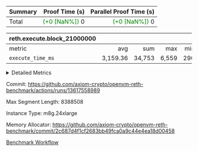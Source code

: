 | Summary | Proof Time (s) | Parallel Proof Time (s) |
|:---|---:|---:|
| Total | <span style='color: green'>(+0 [NaN%])</span> 0 | <span style='color: green'>(+0 [NaN%])</span> 0 |


| reth.execute.block_21000000 |||||
|:---|---:|---:|---:|---:|
|metric|avg|sum|max|min|
| `execute_time_ms     ` |  3,159.36 |  34,753 |  6,559 |  290 |



<details>
<summary>Detailed Metrics</summary>

| group | block_number | segment | execute_time_ms |
| --- | --- | --- | --- |
| reth.execute.block_21000000 | 21000000 | 0 | 3,060 | 
| reth.execute.block_21000000 | 21000000 | 1 | 3,033 | 
| reth.execute.block_21000000 | 21000000 | 10 | 290 | 
| reth.execute.block_21000000 | 21000000 | 2 | 3,022 | 
| reth.execute.block_21000000 | 21000000 | 3 | 902 | 
| reth.execute.block_21000000 | 21000000 | 4 | 6,559 | 
| reth.execute.block_21000000 | 21000000 | 5 | 3,534 | 
| reth.execute.block_21000000 | 21000000 | 6 | 3,952 | 
| reth.execute.block_21000000 | 21000000 | 7 | 3,777 | 
| reth.execute.block_21000000 | 21000000 | 8 | 3,645 | 
| reth.execute.block_21000000 | 21000000 | 9 | 2,979 | 

</details>


Commit: https://github.com/axiom-crypto/openvm-reth-benchmark/actions/runs/13617558989

Max Segment Length: 8388508

Instance Type: m8g.24xlarge

Memory Allocator: https://github.com/axiom-crypto/openvm-reth-benchmark/commit/2c687d4f1cf2683bb49fca0a9c44e4ea18d00458

[Benchmark Workflow]()
